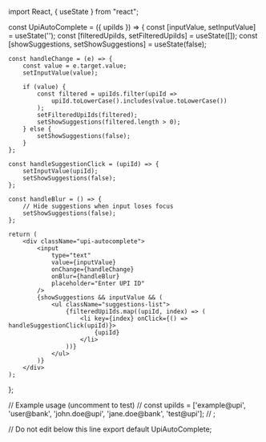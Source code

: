 import React, { useState } from "react";

const UpiAutoComplete = ({ upiIds }) => {
    const [inputValue, setInputValue] = useState('');
    const [filteredUpiIds, setFilteredUpiIds] = useState([]);
    const [showSuggestions, setShowSuggestions] = useState(false);

    const handleChange = (e) => {
        const value = e.target.value;
        setInputValue(value);

        if (value) {
            const filtered = upiIds.filter(upiId =>
                upiId.toLowerCase().includes(value.toLowerCase())
            );
            setFilteredUpiIds(filtered);
            setShowSuggestions(filtered.length > 0);
        } else {
            setShowSuggestions(false);
        }
    };

    const handleSuggestionClick = (upiId) => {
        setInputValue(upiId);
        setShowSuggestions(false);
    };

    const handleBlur = () => {
        // Hide suggestions when input loses focus
        setShowSuggestions(false);
    };

    return (
        <div className="upi-autocomplete">
            <input
                type="text"
                value={inputValue}
                onChange={handleChange}
                onBlur={handleBlur}
                placeholder="Enter UPI ID"
            />
            {showSuggestions && inputValue && (
                <ul className="suggestions-list">
                    {filteredUpiIds.map((upiId, index) => (
                        <li key={index} onClick={() => handleSuggestionClick(upiId)}>
                            {upiId}
                        </li>
                    ))}
                </ul>
            )}
        </div>
    );
};

// Example usage (uncomment to test)
// const upiIds = ['example@upi', 'user@bank', 'john.doe@upi', 'jane.doe@bank', 'test@upi'];
// <UpiAutoComplete upiIds={upiIds} />;

// Do not edit below this line
export default UpiAutoComplete;
